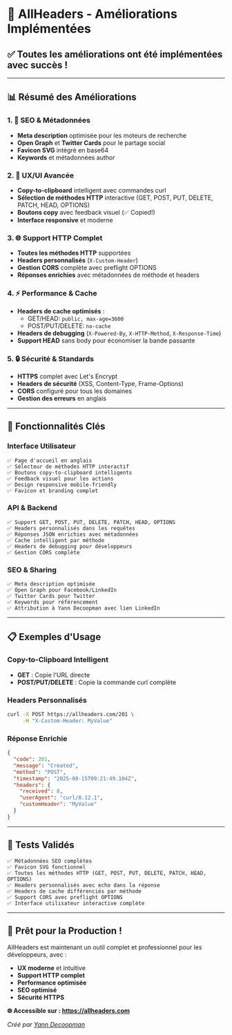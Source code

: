 # 🚀 AllHeaders - Améliorations Implémentées

## ✅ **Toutes les améliorations ont été implémentées avec succès !**

---

## 📊 **Résumé des Améliorations**

### 1. 🎨 **SEO & Métadonnées**
- **Meta description** optimisée pour les moteurs de recherche
- **Open Graph** et **Twitter Cards** pour le partage social
- **Favicon SVG** intégré en base64
- **Keywords** et métadonnées author

### 2. 🔧 **UX/UI Avancée**
- **Copy-to-clipboard** intelligent avec commandes curl
- **Sélection de méthodes HTTP** interactive (GET, POST, PUT, DELETE, PATCH, HEAD, OPTIONS)
- **Boutons copy** avec feedback visuel (✅ Copied!)
- **Interface responsive** et moderne

### 3. 🌐 **Support HTTP Complet**
- **Toutes les méthodes HTTP** supportées
- **Headers personnalisés** (`X-Custom-Header`)
- **Gestion CORS** complète avec preflight OPTIONS
- **Réponses enrichies** avec métadonnées de méthode et headers

### 4. ⚡ **Performance & Cache**
- **Headers de cache optimisés** :
  - GET/HEAD: `public, max-age=3600`
  - POST/PUT/DELETE: `no-cache`
- **Headers de debugging** (`X-Powered-By`, `X-HTTP-Method`, `X-Response-Time`)
- **Support HEAD** sans body pour économiser la bande passante

### 5. 🔒 **Sécurité & Standards**
- **HTTPS** complet avec Let's Encrypt
- **Headers de sécurité** (XSS, Content-Type, Frame-Options)
- **CORS** configuré pour tous les domaines
- **Gestion des erreurs** en anglais

---

## 🎯 **Fonctionnalités Clés**

### Interface Utilisateur
```
✅ Page d'accueil en anglais
✅ Sélecteur de méthodes HTTP interactif
✅ Boutons copy-to-clipboard intelligents
✅ Feedback visuel pour les actions
✅ Design responsive mobile-friendly
✅ Favicon et branding complet
```

### API & Backend
```
✅ Support GET, POST, PUT, DELETE, PATCH, HEAD, OPTIONS
✅ Headers personnalisés dans les requêtes
✅ Réponses JSON enrichies avec métadonnées
✅ Cache intelligent par méthode
✅ Headers de debugging pour développeurs
✅ Gestion CORS complète
```

### SEO & Sharing
```
✅ Meta description optimisée
✅ Open Graph pour Facebook/LinkedIn
✅ Twitter Cards pour Twitter
✅ Keywords pour référencement
✅ Attribution à Yann Decoopman avec lien LinkedIn
```

---

## 📋 **Exemples d'Usage**

### Copy-to-Clipboard Intelligent
- **GET** : Copie l'URL directe
- **POST/PUT/DELETE** : Copie la commande curl complète

### Headers Personnalisés
```bash
curl -X POST https://allheaders.com/201 \
     -H "X-Custom-Header: MyValue"
```

### Réponse Enrichie
```json
{
  "code": 201,
  "message": "Created",
  "method": "POST",
  "timestamp": "2025-08-15T09:21:49.104Z",
  "headers": {
    "received": 8,
    "userAgent": "curl/8.12.1",
    "customHeader": "MyValue"
  }
}
```

---

## 🧪 **Tests Validés**

```
✅ Métadonnées SEO complètes
✅ Favicon SVG fonctionnel  
✅ Toutes les méthodes HTTP (GET, POST, PUT, DELETE, PATCH, HEAD, OPTIONS)
✅ Headers personnalisés avec echo dans la réponse
✅ Headers de cache différenciés par méthode
✅ Support CORS avec preflight OPTIONS
✅ Interface utilisateur interactive complète
```

---

## 🚀 **Prêt pour la Production !**

AllHeaders est maintenant un outil complet et professionnel pour les développeurs, avec :

- **UX moderne** et intuitive
- **Support HTTP complet** 
- **Performance optimisée**
- **SEO optimisé**
- **Sécurité HTTPS**

**🌐 Accessible sur : https://allheaders.com**

*Créé par [Yann Decoopman](https://www.linkedin.com/in/yanndecoopman/?originalSubdomain=fr)*